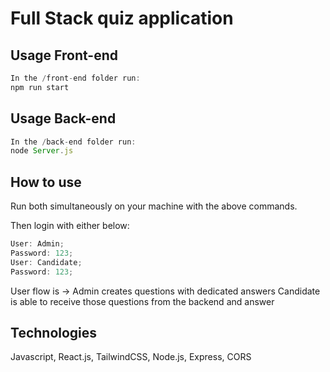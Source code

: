 # Full Stack quiz application

## Usage Front-end

```javascript
In the /front-end folder run:
npm run start
```

## Usage Back-end

```javascript
In the /back-end folder run:
node Server.js
```

## How to use

Run both simultaneously on your machine with the above commands.

Then login with either below:

```javascript
User: Admin;
Password: 123;
User: Candidate;
Password: 123;
```

User flow is -> Admin creates questions with dedicated answers
Candidate is able to receive those questions from the backend and answer

## Technologies

Javascript, React.js, TailwindCSS, Node.js, Express, CORS
